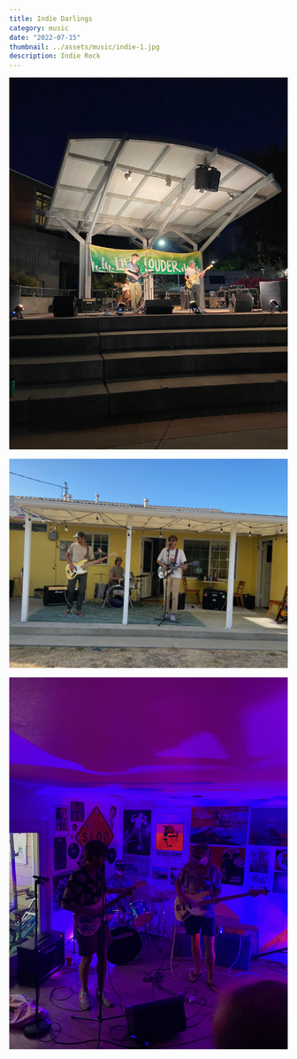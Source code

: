 ```yaml
---
title: Indie Darlings
category: music
date: "2022-07-15"
thumbnail: ../assets/music/indie-1.jpg
description: Indie Rock
---
```


![Indie Darlings](../assets/music/indie-2.jpg)

![Indie Darlings](../assets/music/indie-3.jpg)

![Indie Darlings](../assets/music/indie-4.jpg)
